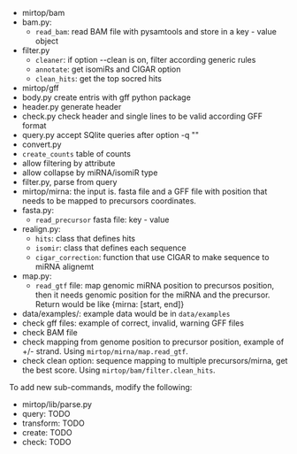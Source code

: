 * mirtop/bam
 * bam.py: 
   * `read_bam`: read BAM file with pysamtools and store in a key - value object
 * filter.py
   * `cleaner`: if option --clean is on, filter according generic rules
   * `annotate`: get isomiRs and CIGAR option
   * `clean_hits`: get the top socred hits
* mirtop/gff
 * body.py create entris with gff python package
 * header.py generate header
 * check.py check header and single lines to be valid according GFF format
 * query.py accept SQlite queries after option -q ""
 * convert.py
  * `create_counts` table of counts
  * allow filtering by attribute
  * allow collapse by miRNA/isomiR type
 * filter.py, parse from query
* mirtop/mirna: the input is. fasta file and a GFF file with position that needs to be mapped to precursors coordinates.
 * fasta.py: 
   * `read_precursor` fasta file: key - value
 * realign.py:
   * `hits`: class that defines hits
   * `isomir`: class that defines each sequence
   * `cigar_correction`: function that use CIGAR to make sequence to miRNA alignemt
 * map.py: 
   * `read_gtf` file: map genomic miRNA position to precursos position, then it needs genomic position for the miRNA and the precursor. Return would be like {mirna: [start, end]}
* data/examples/: example data would be in `data/examples`
 * check gff files: example of correct, invalid, warning GFF files
 * check BAM file
 * check mapping from genome position to precursor position, example of +/- strand. Using `mirtop/mirna/map.read_gtf`.
 * check clean option: sequence mapping to multiple precursors/mirna, get the best score. Using `mirtop/bam/filter.clean_hits`.

To add new sub-commands, modify the following:

* mirtop/lib/parse.py
 * query: TODO
 * transform: TODO
 * create: TODO
 * check: TODO 